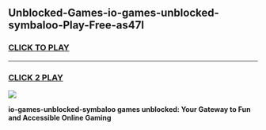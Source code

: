 
## Unblocked-Games-io-games-unblocked-symbaloo-Play-Free-as47l
<h3>
<a href="https://premium76.site?title=io-games-unblocked-symbaloo&ref=19M">CLICK TO PLAY</a></h3>
<hr>

<h3>
<a href="https://premium76.site?title=io-games-unblocked-symbaloo&ref=19M">CLICK 2 PLAY</a>
  
</h3>

<a href="https://premium76.site?title=io-games-unblocked-symbaloo&ref=19M"><img src="https://clearcache.store/games.png"></a>


**io-games-unblocked-symbaloo games unblocked: Your Gateway to Fun and Accessible Online Gaming**
